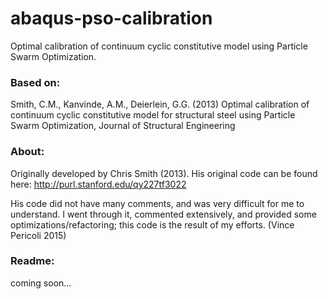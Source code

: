 # abaqus-pso-calibration
Optimal calibration of continuum cyclic constitutive model using Particle Swarm Optimization.

### Based on:
Smith, C.M., Kanvinde, A.M., Deierlein, G.G. (2013) Optimal calibration of continuum cyclic constitutive model for structural steel using Particle Swarm Optimization, Journal of Structural Engineering

### About:
Originally developed by Chris Smith (2013). His original code can be found here: 
http://purl.stanford.edu/qy227tf3022

His code did not have many comments, and was very difficult for me to understand. I went through it, commented extensively, and provided some optimizations/refactoring; this code is the result of my efforts. (Vince Pericoli 2015)

### Readme:
coming soon... 
